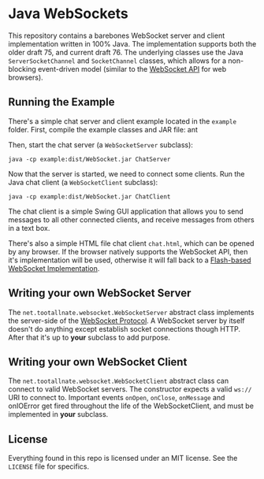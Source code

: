 Java WebSockets
===============

This repository contains a barebones WebSocket server and client implementation
written in 100% Java. The implementation supports both the older draft 75,
and current draft 76. The underlying classes use the Java
`ServerSocketChannel` and `SocketChannel` classes, which allows for a
non-blocking event-driven model (similar to the
[WebSocket API](<http://dev.w3.org/html5/websockets/>) for web browsers).

Running the Example
-------------------

There's a simple chat server and client example located in the `example`
folder. First, compile the example classes and JAR file:
    ant

Then, start the chat server (a `WebSocketServer` subclass):

    java -cp example:dist/WebSocket.jar ChatServer

Now that the server is started, we need to connect some clients. Run the
Java chat client (a `WebSocketClient` subclass):

    java -cp example:dist/WebSocket.jar ChatClient

The chat client is a simple Swing GUI application that allows you to send
messages to all other connected clients, and receive messages from others in a
text box.

There's also a simple HTML file chat client `chat.html`, which can be opened
by any browser. If the browser natively supports the WebSocket API, then it's
implementation will be used, otherwise it will fall back to a
[Flash-based WebSocket Implementation](<http://github.com/gimite/web-socket-js>).

Writing your own WebSocket Server
---------------------------------

The `net.tootallnate.websocket.WebSocketServer` abstract class implements the
server-side of the
[WebSocket Protocol](<http://www.whatwg.org/specs/web-socket-protocol/>).
A WebSocket server by itself doesn't do anything except establish socket
connections though HTTP. After that it's up to **your** subclass to add purpose.

Writing your own WebSocket Client
---------------------------------

The `net.tootallnate.websocket.WebSocketClient` abstract class can connect to
valid WebSocket servers. The constructor expects a valid `ws://` URI to
connect to. Important events `onOpen`, `onClose`, `onMessage` and onIOError get 
fired throughout the life of the WebSocketClient, and must be implemented in 
**your** subclass.

License
-------

Everything found in this repo is licensed under an MIT license. See
the `LICENSE` file for specifics.
